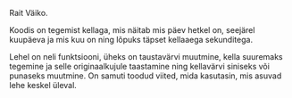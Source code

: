 Rait Väiko.

Koodis on tegemist kellaga, mis näitab mis päev hetkel on,
seejärel kuupäeva ja mis kuu on ning lõpuks täpset kellaaega sekunditega.

Lehel on neli funktsiooni, üheks on taustavärvi muutmine, kella suuremaks tegemine ja selle originaalkujule taastamine ning kellavärvi siniseks või punaseks muutmine.
On  samuti toodud viited, mida kasutasin, mis asuvad lehe keskel üleval.

